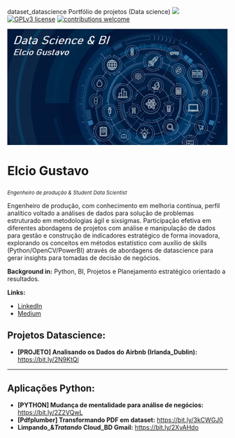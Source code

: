  dataset_datascience
Portfólio de projetos (Data science)
 [![](https://img.shields.io/badge/python-3.7+-blue.svg)](https://www.python.org/downloads/release/python-365/) [![GPLv3 license](https://img.shields.io/badge/License-GPLv3-blue.svg)](http://perso.crans.org/besson/LICENSE.html) [![contributions welcome](https://img.shields.io/badge/contributions-welcome-brightgreen.svg?style=flat)](https://github.com/carlosfab/data_science/issues)

<p align="left">
  <img src="DSC.PNG" >
</p>

# Elcio Gustavo
<sub>*Engenheiro de produção & Student Data Scientist*</sub>

Engenheiro de produção, com conhecimento em melhoria contínua, perfil analítico voltado a análises de dados para solução de problemas estruturado em metodologias ágil e sixsigmas. Participação efetiva em diferentes abordagens de projetos com análise e manipulação de dados para gestão e construção de indicadores estratégico de forma inovadora, explorando os conceitos em métodos estatístico com auxílio de skills (Python/OpenCV/PowerBI) através de abordagens de datascience para gerar insights para tomadas de decisão de negócios. 

**Background in:**  Python, BI, Projetos e Planejamento estratégico orientado a resultados.

**Links:**
* [LinkedIn](https://www.linkedin.com/in/elcio-gustavo-soares-de-araujo-74a22068/)
* [Medium](https://medium.com/@e.gustavosoares20)

## Projetos Datascience:
* **[PROJETO] Analisando os Dados do Airbnb (Irlanda_Dublin):** https://bit.ly/2N9KtQi
---
## Aplicações Python:
* **[PYTHON] Mudança de mentalidade para análise de negócios:** https://bit.ly/2Z2VQwL
* **[Pdfplumber] Transformando PDF em dataset:** https://bit.ly/3kCWGJ0
* **Limpando_&_Tratando_ Cloud_BD Gmail:** https://bit.ly/2XvAHdo
